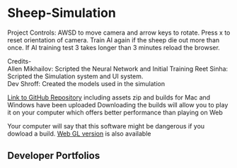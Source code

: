 # Sheep-Simulation
Project Controls: AWSD to move camera and arrow keys to rotate. Press x to reset orientation of camera. Train AI again if the sheep die out more than once. If AI training test 3 takes longer than 3 minutes reload the browser.

Credits- <br>
Allen Mikhailov: Scripted the Neural Network and Initial Training <nr>
Reet Sinha: Scripted the Simulation system and UI system. <br>
Dev Shroff: Created the models used in the simulation

[Link to GitHub Repository](https://github.com/SlinkyShelf/Sheep-Simulation) including assets zip and builds for Mac and Windows have been uploaded Downloading the builds will allow you to play it on your computer which offers better performance than playing on Web

Your computer will say that this software might be dangerous if you dowload a build.
  [Web GL version](https://play.unity.com/mg/other/webgl-builds-33670)  is also available

## Developer Portfolios


